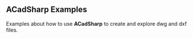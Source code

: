 ﻿## ACadSharp Examples

Examples about how to use **ACadSharp** to create and explore dwg and dxf files.